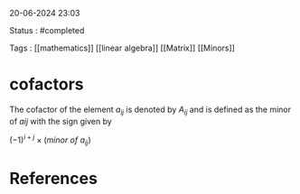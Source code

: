 
20-06-2024 23:03

Status : #completed

Tags : [[mathematics]] [[linear algebra]] [[Matrix]] [[Minors]]

# cofactors

The cofactor of the element $a_{ij}$ is denoted by $A_{ij}$ and is defined as the minor of $a{ij}$  with the sign given by

$(-1)^{i+j} \times (minor \ of \ a_{ij})$


# References
